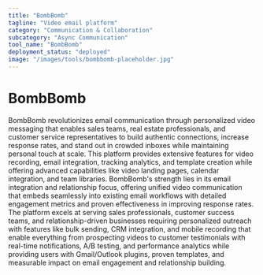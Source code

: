 ```yaml
---
title: "BombBomb"
tagline: "Video email platform"
category: "Communication & Collaboration"
subcategory: "Async Communication"
tool_name: "BombBomb"
deployment_status: "deployed"
image: "/images/tools/bombbomb-placeholder.jpg"
---
```


# BombBomb

BombBomb revolutionizes email communication through personalized video messaging that enables sales teams, real estate professionals, and customer service representatives to build authentic connections, increase response rates, and stand out in crowded inboxes while maintaining personal touch at scale. This platform provides extensive features for video recording, email integration, tracking analytics, and template creation while offering advanced capabilities like video landing pages, calendar integration, and team libraries. BombBomb's strength lies in its email integration and relationship focus, offering unified video communication that embeds seamlessly into existing email workflows with detailed engagement metrics and proven effectiveness in improving response rates. The platform excels at serving sales professionals, customer success teams, and relationship-driven businesses requiring personalized outreach with features like bulk sending, CRM integration, and mobile recording that enable everything from prospecting videos to customer testimonials with real-time notifications, A/B testing, and performance analytics while providing users with Gmail/Outlook plugins, proven templates, and measurable impact on email engagement and relationship building.